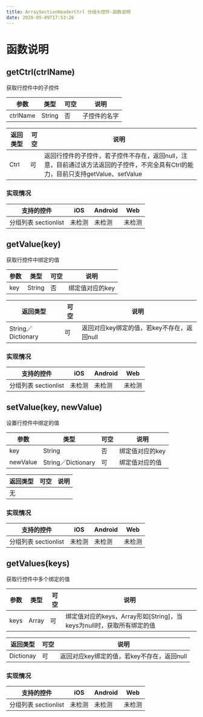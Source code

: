 ```yaml
---
title: ArraySectionHeaderCtrl 分组头控件-函数说明
date: 2020-05-09T17:53:26
---
```


# 函数说明

## **getCtrl(ctrlName)**

获取行控件中的子控件

|参数|类型|可空|说明|
|---|---|---|---|
|ctrlName|String|否|子控件的名字|

|返回类型|可空|说明|
|---|---|---|
|Ctrl|可|返回行控件的子控件，若子控件不存在，返回null，注意，目前通过该方法返回的子控件，不完全具有Ctrl的能力，目前只支持getValue、setValue|

### 实现情况

|支持的控件|iOS|Android|Web|
|---|---|---|---|
|分组列表 sectionlist|<font>未检测</font>|<font>未检测</font>|<font>未检测</font>|

## getValue(key)

获取行控件中绑定的值

|参数|类型|可空|说明|
|---|---|---|---|
|key|String|否|绑定值对应的key|

|返回类型|可空|说明|
|---|---|---|
|String／Dictionary|可|返回对应key绑定的值，若key不存在，返回null|

### 实现情况

|支持的控件|iOS|Android|Web|
|---|---|---|---|
|分组列表 sectionlist|<font>未检测</font>|<font>未检测</font>|<font>未检测</font>|

## setValue(key, newValue)

设置行控件中绑定的值

|参数|类型|可空|说明|
|---|---|---|---|
|key|String|否|绑定值对应的key|
|newValue|String／Dictionary|可|绑定值对应的值|

|返回类型|可空|说明|
|---|---|---|
|无|||

### 实现情况

|支持的控件|iOS|Android|Web|
|---|---|---|---|
|分组列表 sectionlist|<font>未检测</font>|<font>未检测</font>|<font>未检测</font>|

## getValues(keys)

获取行控件中多个绑定的值

|参数|类型|可空|说明|
|---|---|---|---|
|keys|Array|可|绑定值对应的keys，Array形如\[String\]，当keys为null时，获取所有绑定的值|

|返回类型|可空|说明|
|---|---|---|
|Dictionay|可|返回对应key绑定的值，若key不存在，返回null|

### 实现情况

|支持的控件|iOS|Android|Web|
|---|---|---|---|
|分组列表 sectionlist|<font>未检测</font>|<font>未检测</font>|<font>未检测</font>|